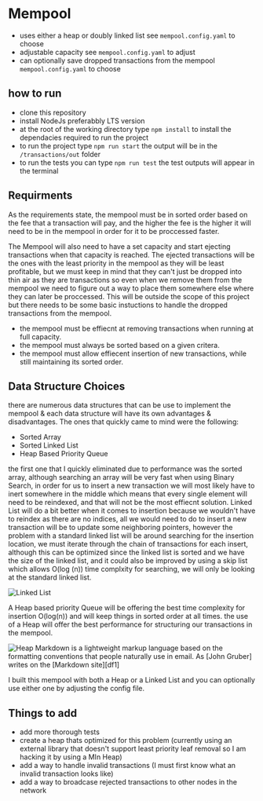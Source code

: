 # Mempool

- uses either a heap or doubly linked list see ```mempool.config.yaml``` to choose
- adjustable capacity see ```mempool.config.yaml``` to adjust
- can optionally save dropped transactions from the mempool  ```mempool.config.yaml``` to choose

## how to run 
- clone this repository
- install NodeJs preferabbly LTS version
- at the root of the working directory type ```npm install``` to install the dependacies required to run the project
- to run the project type ```npm run start``` the output will be in the ```/transactions/out``` folder 
- to run the tests you can type ```npm run test``` the test outputs will appear in the terminal

## Requirments
As the requirements state, the mempool must be in sorted order based on the fee that a transaction will pay, and the higher the fee is the higher it will need to be in the mempool in order for it to be proccessed faster. 

The Mempool will also need to have a set capacity and start ejecting transactions when that capacity is reached. The ejected transactions will be the ones with the least priority in the mempool as they will be least profitable, but we must keep in mind that they can't just be dropped into thin air as they are transactions so even when we remove them from the mempool we need to figure out a way to place them somewhere else where they can later be proccessed. This will be outside the scope of this project but there needs to be some basic instuctions to handle the dropped transactions from the mempool. 

- the mempool must be effiecnt at removing transactions when running at full capacity.
- the mempool must always be sorted based on a given critera. 
- the mempool must allow effiecent insertion of new transactions, while still maintaining its sorted order. 

## Data Structure Choices 
there are numerous data structures that can be use to implement the mempool & each data structure will have its own advantages & disadvantages. The ones that quickly came to mind were the following: 
- Sorted Array 
- Sorted Linked List 
- Heap Based Priority Queue 

the first one that I quickly eliminated due to performance was the sorted array, although searching an array will be very fast when using Binary Search, in order for us to insert a new transaction we will most likely have to inert somewhere in the middle which means that every single element will need to be reindexed, and that will not be the most effiecnt solution. 
Linked List will do a bit better when it comes to insertion because we wouldn't have to reindex as there are no indices, all we would need to do to insert a new transaction will be to update some neighboring pointers, however the problem with a standard linked list will be around searching for the insertion location, we must iterate through the chain of transactions for each insert, although this can be optimized since the linked list is sorted and we have the size of the linked list, and it could also be improved by using a skip list which allows O(log (n)) time complxity for searching, we will only be looking at the standard linked list.

![Linked List](https://i.ibb.co/Vm6Tgby/linked-List.png)

A Heap based priority Queue will be offering the best time complexity for insertion O(log(n)) and will keep things in sorted order at all times. the use of a Heap will offer the best performance for structuring our transactions in the mempool. 

![Heap](https://i.ibb.co/XFQp4NG/heap.png)
Markdown is a lightweight markup language based on the formatting conventions
that people naturally use in email.
As [John Gruber] writes on the [Markdown site][df1]

I built this mempool with both a Heap or a Linked List and you can optionally use either one by adjusting the config file. 

## Things to add 
- add more thorough tests 
- create a heap thats optimized for this problem (currently using an external library that doesn't support least priority leaf removal so I am hacking it by using a MIn Heap)
- add a way to handle invalid transactions (I must first know what an invalid transaction looks like)
- add a way to broadcase rejected transactions to other nodes in the network 